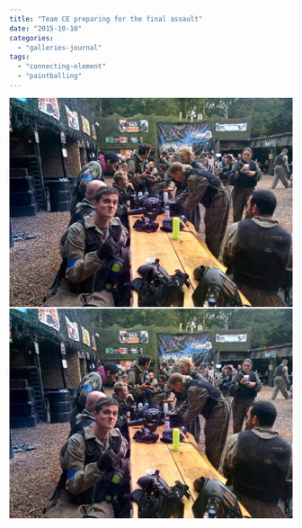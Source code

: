 ```yaml
---
title: "Team CE preparing for the final assault"
date: "2015-10-10"
categories: 
  - "galleries-journal"
tags: 
  - "connecting-element"
  - "paintballing"
---
```


[![](images/Team-CE-final-assault.jpg)](images/Team-CE-final-assault.jpg)
[![](images/Team-CE-final-assault.jpg)](images/Team-CE-final-assault.jpg)
